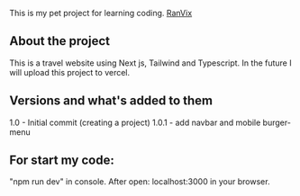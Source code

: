 This is my pet project for learning coding. [RanVix](https://bio.link/ranvix)

## About the project


This is a travel website using Next js, Tailwind and Typescript.
In the future I will upload this project to vercel.

## Versions and what's added to them

1.0 - Initial commit (creating a project)
1.0.1 - add navbar and mobile burger-menu

## For start my code:
"npm run dev" in console.
After open: localhost:3000 in your browser.